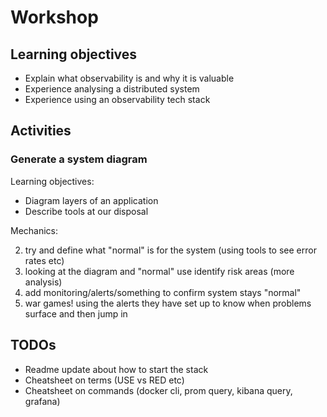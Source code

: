 # Workshop

## Learning objectives

* Explain what observability is and why it is valuable
* Experience analysing a distributed system
* Experience using an observability tech stack

## Activities

### Generate a system diagram

Learning objectives:

* Diagram layers of an application
* Describe tools at our disposal

Mechanics:


2) try and define what "normal" is for the system (using tools to see error rates etc)
3) looking at the diagram and "normal" use identify risk areas (more analysis)
4) add monitoring/alerts/something to confirm system stays "normal"
5) war games! using the alerts they have set up to know when problems surface and then jump in

## TODOs

* Readme update about how to start the stack
* Cheatsheet on terms (USE vs RED etc)
* Cheatsheet on commands (docker cli, prom query, kibana query, grafana)
